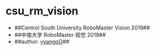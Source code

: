 # csu_rm_vision
* ##Centrol South University RoboMaster Vision 2019##
* ##中南大学 RoboMaster 视觉 2019##
* ##author: [yyangoO](https://github.com/yyangoO)##
